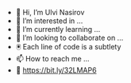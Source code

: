 - 👋 Hi, I’m Ulvi Nasirov
- 👀 I’m interested in ...
- 🌱 I’m currently learning ...
- 💞️ I’m looking to collaborate on ...
- 🖲️ Each line of code is a subtlety
- 📫 How to reach me ...
- 📱  https://bit.ly/32LMAP6

<!---
Ulvi Nasirov is a ✨ special ✨ repository because its `README.md` (this file) appears on your GitHub profile.
You can click the Preview link to take a look at your changes.
--->
